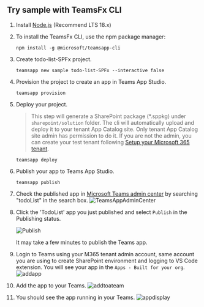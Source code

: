 ## Try sample with TeamsFx CLI
1. Install [Node.js](https://nodejs.org/en/download/) (Recommend LTS 18.x)
2. To install the TeamsFx CLI, use the npm package manager:
    ```
    npm install -g @microsoft/teamsapp-cli
    ```
3. Create todo-list-SPFx project.
    ```
    teamsapp new sample todo-list-SPFx --interactive false
    ```
4. Provision the project to create an app in Teams App Studio.
    ```
    teamsapp provision
    ```
5. Deploy your project.
    > This step will generate a SharePoint package (*.sppkg) under `sharepoint/solution` folder. The cli will automatically upload and deploy it to your tenant App Catalog site. Only tenant App Catalog site admin has permission to do it. If you are not the admin, you can create your test tenant following [Setup your Microsoft 365 tenant](https://docs.microsoft.com/en-us/sharepoint/dev/spfx/set-up-your-developer-tenant).
    ```
    teamsapp deploy
    ```
6. Publish your app to Teams App Studio.
    ```
    teamsapp publish
    ```
7. Check the published app in [Microsoft Teams admin center](https://admin.teams.microsoft.com/policies/manage-apps) by searching "todoList" in the search box.
![TeamsAppAdminCenter](images/TeamsAppAdminCenter.png)
1. Click the 'TodoList' app you just published and select `Publish` in the Publishing status.

    ![Publish](images/Publish.png)

    It may take a few minutes to publish the Teams app.
1. Login to Teams using your M365 tenant admin account, same account you are using to create SharePoint environment and logging to VS Code extension. You will see your app in the `Apps - Built for your org`. 
![addapp](images/addapp.png)
1. Add the app to your Teams.
![addtoateam](images/addtoateam.png)
1. You should see the app running in your Teams.
![appdisplay](images/appdisplay.png)